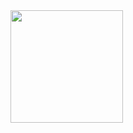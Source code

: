 <div>
  <a href="https://github.com/thalescr">
  <img height="180em" src="https://github-readme-stats.vercel.app/api/top-langs/?username=thalescr&layout=compact&theme=midnight-purple"/>
</div>
